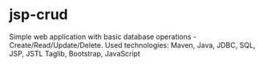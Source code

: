 # jsp-crud
Simple web application with basic database operations - Create/Read/Update/Delete. Used technologies: Maven, Java, JDBC, SQL, JSP, JSTL Taglib, Bootstrap, JavaScript